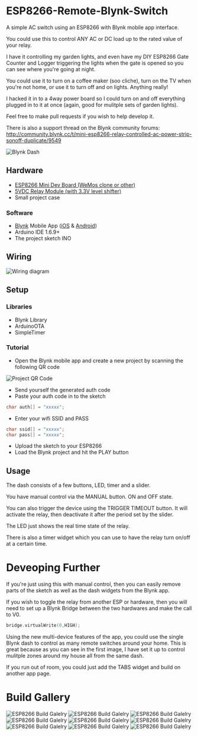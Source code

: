 # ESP8266-Remote-Blynk-Switch
A simple AC switch using an ESP8266 with Blynk mobile app interface. 

You could use this to control ANY AC or DC load up to the rated value of your relay. 

I have it controlling my garden lights, and even have my DIY ESP8266 Gate Counter and Logger triggering the lights when the gate is opened so you can see where you're going at night. 

You could use it to turn on a coffee maker (soo cliche), turn on the TV when you're not home, or use it to turn off and on lights. Anything really! 

I hacked it in to a 4way power board so I could turn on and off everything plugged in to it at once (again, good for mulitple sets of garden lights).

Feel free to make pull requests if you wish to help develop it. 

There is also a support thread on the Blynk community forums: http://community.blynk.cc/t/mini-esp8266-relay-controlled-ac-power-strip-sonoff-duplicate/9549

![Blynk Dash](http://i.imgur.com/Ez9L1wl.png?1)

## Hardware

* [ESP8266 Mini Dev Board (WeMos clone or other)](https://www.aliexpress.com/wholesale?catId=0&initiative_id=SB_20170114172728&SearchText=esp8266+mini)
* [5VDC Relay Module (with 3.3V level shifter)](https://www.aliexpress.com/wholesale?catId=0&initiative_id=SB_20170114172728&SearchText=5vdc+relay+module)
* Small project case

### Software

* [Blynk](http://www.blynk.cc/) Mobile App ([iOS](https://itunes.apple.com/us/app/blynk-iot-for-arduino-rpi/id808760481?mt=8) & [Android](https://play.google.com/store/apps/details?id=cc.blynk&hl=en))
* Arduino IDE 1.6.9+
* The project sketch INO

## Wiring

![Wiring diagram](http://community.blynk.cc/uploads/default/original/2X/6/6d62d1d80a1afce405fe832198adab7e5745addc.png)

## Setup

### Libraries

* Blynk Library
* ArduinoOTA
* SimpleTimer 

### Tutorial

* Open the Blynk mobile app and create a new project by scanning the following QR code

![Project QR Code](http://i.imgur.com/BWQowpv.jpg?1)

* Send yourself the generated auth code
* Paste your auth code in to the sketch

```cpp
char auth[] = "xxxxx";
```

* Enter your wifi SSID and PASS

```cpp
char ssid[] = "xxxxx";
char pass[] = "xxxxx";
```

* Upload the sketch to your ESP8266
* Load the Blynk project and hit the PLAY button

## Usage

The dash consists of a few buttons, LED, timer and a slider. 

You have manual control via the MANUAL button. ON and OFF state. 

You can also trigger the device using the TRIGGER TIMEOUT button. It will activate the relay, then deactivate it after the period set by the slider.

The LED just shows the real time state of the relay.

There is also a timer widget which you can use to have the relay turn on/off at a certain time.

# Deveoping Further

If you're just using this with manual control, then you can easily remove parts of the sketch as well as the dash widgets from the Blynk app. 

If you wish to toggle the relay from another ESP or hardware, then you will need to set up a Blynk Bridge between the two hardwares and make the call to V0. 

```cpp
bridge.virtualWrite(0,HIGH); 
```

Using the new multi-device features of the app, you could use the single Blynk dash to control as many remote switches around your home. This is great because as you can see in the first image, I have set it up to control mulitple zones around my house all from the same dash. 

If you run out of room, you could just add the TABS widget and build on another app page. 

# Build Gallery

![ESP8266 Build Galelry](http://community.blynk.cc/uploads/default/optimized/2X/8/8f7701daff5ca8326e2b4d4ca5b00236416349c4_1_375x500.JPG)
![ESP8266 Build Galelry](http://community.blynk.cc/uploads/default/optimized/2X/0/0e1dc57962373873cefb44b95db958285e3a398d_1_375x500.JPG)
![ESP8266 Build Galelry](http://community.blynk.cc/uploads/default/optimized/2X/7/717696bb7d3a9b3b7dc6595b14c568734cedcea1_1_666x500.JPG)
![ESP8266 Build Galelry](http://community.blynk.cc/uploads/default/optimized/2X/7/7cdd16547c66c6ed552c4d14438eec676bac01f6_1_375x500.JPG)
![ESP8266 Build Galelry](http://community.blynk.cc/uploads/default/optimized/2X/2/2f3b14c6db2c63e738f3edcd52ca27b747951f56_1_666x500.JPG)
![ESP8266 Build Galelry](http://community.blynk.cc/uploads/default/optimized/2X/2/287da7c6946c8b4d26353d92db5e9f6c090cfb7b_1_666x500.JPG)
![ESP8266 Build Galelry](http://community.blynk.cc/uploads/default/optimized/2X/5/549b1aab15cb4bea90ef729491a0f5685d92aa8d_1_666x500.JPG)
![ESP8266 Build Galelry](http://community.blynk.cc/uploads/default/optimized/2X/c/c9866e2a4d6d535b710050e4a52d49867b36a582_1_666x500.JPG)
![ESP8266 Build Galelry](http://community.blynk.cc/uploads/default/optimized/2X/8/85712b86b53a622474ae118b4f5020ab4ef647e3_1_666x500.JPG)
